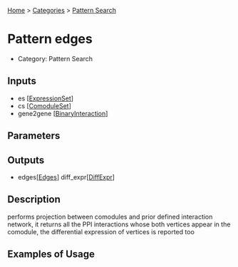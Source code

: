 
[Home](../../../index.html) > [Categories](../../index.html) > [Pattern Search](index.html)

# Pattern edges

* Category: Pattern Search

## Inputs

* es [[ExpressionSet](../../../data_types.html#expressionset)]
* cs [[ComoduleSet](../../../data_types.html#comoduleset)]
* gene2gene [[BinaryInteraction](../../../data_types.html#binaryinteraction)]

## Parameters



## Outputs

* edges[[Edges](../../../data_types.html#edges)] diff_expr[[DiffExpr](../../../data_types.html#diffexpr)]

## Description

  performs projection between comodules and prior defined interaction network, it returns all the PPI interactions whose both vertices appear in the comodule, the differential expression of vertices is reported too

## Examples of Usage
        